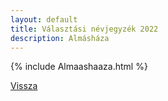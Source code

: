 ```yaml
---
layout: default
title: Választási névjegyzék 2022
description: Almásháza
---
```


{% include Almaashaaza.html %}

[Vissza](./)